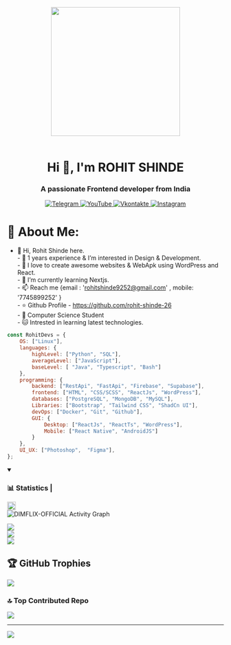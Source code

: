 <div align="center">
    <img width=300 src="./assets/main.gif"/>    
    <br/>
    <br/>
   <h1 align="center">Hi 👋, I'm ROHIT SHINDE</h1>
<h3 align="center">A passionate Frontend developer from India</h3>

</div>

<div align="center">
    <a href="#">
        <img src="https://img.shields.io/badge/-Telegram-f5e0dc?style=for-the-badge&logo=telegram&logoColor=27A0D9" alt="Telegram"/>
    </a>
    <a href="#">
        <img src="https://img.shields.io/badge/-YouTube-f2cdcd?style=for-the-badge&logo=YouTube&logoColor=FF0000" alt="YouTube"/>
    </a>
    <a href="#">
        <img src="https://img.shields.io/badge/-Vkontakte-f5c2e7?style=for-the-badge&logo=Vk&logoColor=4F7DB3" alt="Vkontakte"/>
    </a>
    <a href="#">
        <img src="https://img.shields.io/badge/-Discord-cba6f7?style=for-the-badge&logo=discord&logoColor=5F66E6" alt="Instagram"/>
    </a>
</div>







# 💫 About Me:
- 👋 Hi, Rohit Shinde here.<br>- 👀 1 years experience & I’m interested in Design & Development. <br>- 💞️ I love to create awesome websites & WebApk using WordPress and React. <br>- 🌱 I’m currently learning Nextjs.<br>- 📫 Reach me {email : 'rohitshinde9252@gmail.com' , mobile: '7745899252' }<br>- ⭐ Github Profile - https://github.com/rohit-shinde-26<br>- 🌃 Computer Science Student<br>- 🐱‍ Intrested in learning latest technologies. 

```javascript
const RohitDevs = {
    OS: ["Linux"],
    languages: {
        highLevel: ["Python", "SQL"],
        averageLevel: ["JavaScript"],
        baseLevel: [ "Java", "Typescript", "Bash"]
    },
    programming: {
        backend: ["RestApi", "FastApi", "Firebase", "Supabase"],
        frontend: ["HTML", "CSS/SCSS", "ReactJs", "WordPress"],
        databases: ["PostgreSQL", "MongoDB", "MySQL"],
        Libraries: ["Bootstrap", "Tailwind CSS", "ShadCn UI"],
        devOps: ["Docker", "Git", "Github"],
        GUI: {
            Desktop: ["ReactJs", "ReactTs", "WordPress"],
            Mobile: ["React Native", "AndroidJS"]
        }
    },
    UI_UX: ["Photoshop",  "Figma"],
};
```



<details open>
<summary><h3>📊 Statistics | </h3> <img height="20px" src="https://visitcount.itsvg.in/api?id=DIMFLIX&label=Profile%20Views&color=12&icon=5&pretty=true" /></summary>
    <img alt="DIMFLIX-OFFICIAL Activity Graph" src="https://github-readme-activity-graph.vercel.app/graph/?username=DIMFLIX&bg_color=RRGGBBAA&title_color=00abf0&color=00abf0&line=00abf0&point=DEDEDE&hide_border=true&custom_title=Contribution⠀Graph" />

 ![](https://github-readme-stats.vercel.app/api?username=rohit-shinde-26&theme=radical&hide_border=true&include_all_commits=true&count_private=true)<br/>
![](https://github-readme-streak-stats.herokuapp.com/?user=rohit-shinde-26&theme=radical&hide_border=true)<br/>
![](https://github-readme-stats.vercel.app/api/top-langs/?username=rohit-shinde-26&theme=radical&hide_border=true&include_all_commits=true&count_private=true&layout=compact)
</details>

## 🏆 GitHub Trophies
![](https://github-profile-trophy.vercel.app/?username=rohit-shinde-26&theme=discord&no-frame=false&no-bg=true&margin-w=4)


### 🔝 Top Contributed Repo
![](https://github-contributor-stats.vercel.app/api?username=rohit-shinde-26&limit=5&theme=dark&combine_all_yearly_contributions=true)

---
[![](https://visitcount.itsvg.in/api?id=rohit-shinde-26&icon=2&color=1)](https://visitcount.itsvg.in)
